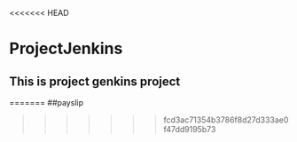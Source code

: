 <<<<<<< HEAD
# ProjectJenkins
## This is project genkins project
=======
##payslip
>>>>>>> fcd3ac71354b3786f8d27d333ae0f47dd9195b73


